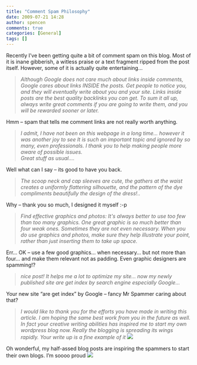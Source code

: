 ```yaml
---
title: "Comment Spam Philosophy"
date: 2009-07-21 14:28
author: spencen
comments: true
categories: [General]
tags: []
---
```

<P>Recently I’ve been getting quite a bit of comment spam on this blog. Most of it is inane gibberish, a witless praise or a text fragment ripped from the post itself. However, some of it is actually quite entertaining…</P>
<BLOCKQUOTE>
<P><EM>Although Google does not care much about links inside comments, Google cares about links INSIDE the posts. Get people to notice you, and they will eventually write about you and your site. Links inside posts are the best quality backlinks you can get. To sum it all up, always write great comments if you are going to write them, and you will be rewarded sooner or later.</EM></P></BLOCKQUOTE>
<P>Hmm – spam that tells me comment links are not really worth anything.</P>
<BLOCKQUOTE>
<P><EM>I admit, I have not been on this webpage in a long time... however it was another joy to see It is such an important topic and ignored by so many, even professionals. I thank you to help making people more aware of possible issues. <BR>Great stuff as usual....</EM></P></BLOCKQUOTE>
<P>Well what can I say – its good to have you back.</P>
<BLOCKQUOTE>
<P><EM>The scoop neck and cap sleeves are cute, the gathers at the waist creates a uniformly flattering silhouette, and the pattern of the dye compliments beautifully the design of the dress!..</EM></P></BLOCKQUOTE>
<P>Why – thank you so much, I designed it myself :-p</P>
<BLOCKQUOTE>
<P><EM>Find effective graphics and photos: It's always better to use too few than too many graphics. One great graphic is so much better than four weak ones. Sometimes they are not even necessary. When you do use graphics and photos, make sure they help illustrate your point, rather than just inserting them to take up space.</EM></P></BLOCKQUOTE>
<P>Err… OK – use a few good graphics… when necessary… but not more than four… and make them relevant not as padding. Even graphic designers are spamming!?</P>
<BLOCKQUOTE>
<P><EM>nice post! It helps me a lot to optimize my site… now my newly published site are get index by search engine especially Google…</EM></P></BLOCKQUOTE>
<P>Your new site “are get index” by Google – fancy Mr Spammer caring about that?</P>
<BLOCKQUOTE>
<P><EM>I would like to thank you for the efforts you have made in writing this article. I am hoping the same best work from you in the future as well. In fact your creative writing abilities has inspired me to start my own wordpress blog now. Really the blogging is spreading its wings rapidly. Your write up is a fine example of it <IMG border=0 src="http://blog.spencen.com/emoticons/smile.png"></EM></P></BLOCKQUOTE>
<P>Oh wonderful, my half-assed blog posts are inspiring the spammers to start their own blogs. I’m soooo proud <IMG border=0 src="http://blog.spencen.com/emoticons/smile.png"></P>

